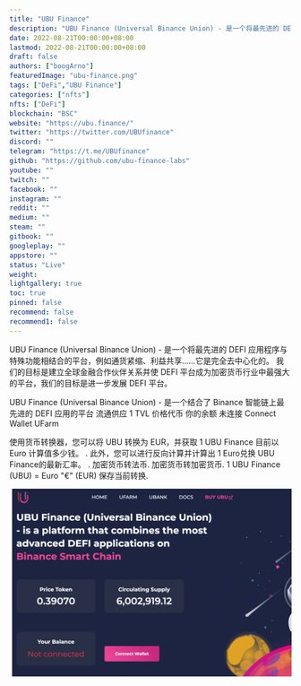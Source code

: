 ```yaml
---
title: "UBU Finance"
description: "UBU Finance (Universal Binance Union) - 是一个将最先进的 DEFI 应用程序与特殊功能相结合的平台"
date: 2022-08-21T00:00:00+08:00
lastmod: 2022-08-21T00:00:00+08:00
draft: false
authors: ["boogArno"]
featuredImage: "ubu-finance.png"
tags: ["DeFi","UBU Finance"]
categories: ["nfts"]
nfts: ["DeFi"]
blockchain: "BSC"
website: "https://ubu.finance/"
twitter: "https://twitter.com/UBUfinance"
discord: ""
telegram: "https://t.me/UBUfinance"
github: "https://github.com/ubu-finance-labs"
youtube: ""
twitch: ""
facebook: ""
instagram: ""
reddit: ""
medium: ""
steam: ""
gitbook: ""
googleplay: ""
appstore: ""
status: "Live"
weight: 
lightgallery: true
toc: true
pinned: false
recommend: false
recommend1: false
---
```

UBU Finance (Universal Binance Union) - 是一个将最先进的 DEFI 应用程序与特殊功能相结合的平台，例如通货紧缩、利益共享……它是完全去中心化的。 我们的目标是建立全球金融合作伙伴关系并使 DEFI 平台成为加密货币行业中最强大的平台，我们的目标是进一步发展 DEFI 平台。

UBU Finance (Universal Binance Union) - 是一个结合了 Binance 智能链上最先进的 DEFI 应用的平台 流通供应 1 TVL 价格代币 你的余额 未连接 Connect Wallet UFarm

使用货币转换器，您可以将 UBU 转换为 EUR，并获取 1 UBU Finance 目前以 Euro 计算值多少钱。 . 此外，您可以进行反向计算并计算出 1 Euro兑换 UBU Finance的最新汇率。 . 加密货币转法币. 加密货币转加密货币. 1 UBU Finance (UBU) = Euro "€" (EUR) 保存当前转换.

![ubufinance-dapp-defi-bsc-image1_7d27fe3936c8aa3aa7f15a7c181f2057](ubufinance-dapp-defi-bsc-image1_7d27fe3936c8aa3aa7f15a7c181f2057.png)
